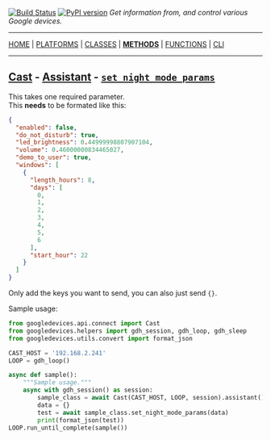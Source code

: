 [![Build Status][travis_status]][travis] [![PyPI version][pypi_badge]][pypi] _Get information from, and control various Google devices._

***

[HOME][home] | [PLATFORMS][platforms] | [CLASSES][classes] | [**METHODS**][methods] | [FUNCTIONS][functions] | [CLI][cli]

***

## [Cast](https://ludeeus.github.io/ROOT/platforms#cast) - [Assistant](https://ludeeus.github.io/ROOT/classes/cast/assistant) - [`set_night_mode_params`](https://ludeeus.github.io/ROOT/methods/cast/assistant/set_night_mode_params)

This takes one required parameter.  
This **needs** to be formated like this:

```json
{
  "enabled": false,
  "do_not_disturb": true,
  "led_brightness": 0.44999998807907104,
  "volume": 0.46000000834465027,
  "demo_to_user": true,
  "windows": [
    {
      "length_hours": 8,
      "days": [
        0,
        1,
        2,
        3,
        4,
        5,
        6
      ],
      "start_hour": 22
    }
  ]
}
```

Only add the keys you want to send, you can also just send `{}`.

Sample usage:

```python
from googledevices.api.connect import Cast
from googledevices.helpers import gdh_session, gdh_loop, gdh_sleep
from googledevices.utils.convert import format_json

CAST_HOST = '192.168.2.241'
LOOP = gdh_loop()

async def sample():
    """Sample usage."""
    async with gdh_session() as session:
        sample_class = await Cast(CAST_HOST, LOOP, session).assistant()
        data = {}
        test = await sample_class.set_night_mode_params(data)
        print(format_json(test))
LOOP.run_until_complete(sample())
```

<!-- menu -->
[travis]: https://travis-ci.com/ludeeus/googledevices
[travis_status]: https://travis-ci.com/ludeeus/googledevices.svg?branch=master
[pypi]:https://pypi.org/project/googledevices/
[pypi_badge]: https://badge.fury.io/py/googledevices.svg
[home]: https://ludeeus.github.io/ROOT
[platforms]: https://ludeeus.github.io/ROOT/platforms
[classes]: https://ludeeus.github.io/ROOT/classes
[methods]: https://ludeeus.github.io/ROOT/methods
[functions]: https://ludeeus.github.io/ROOT/functions
[cli]: https://ludeeus.github.io/ROOT/cli